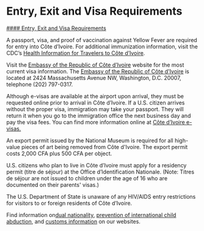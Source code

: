 # Entry, Exit and Visa Requirements

[#### Entry, Exit and Visa Requirements](javascript:void(0); "Entry, Exit and Visa Requirements")

A passport, visa, and proof of vaccination against Yellow Fever are required for entry into Côte d’Ivoire. For additional immunization information, visit the CDC’s [Health Information for Travelers to Côte d’Ivoire](https://wwwnc.cdc.gov/travel/destinations/traveler/none/ivory-coast).

Visit the [Embassy of the Republic of Côte d’Ivoire](https://ambaciusa.org/) website for the most current visa information. The [Embassy of the Republic of Côte d'Ivoire](https://ambaciusa.org/) is located at 2424 Massachusetts Avenue NW, Washington, D.C. 20007, telephone (202) 797-0317.

Although e-visas are available at the airport upon arrival, they must be requested online prior to arrival in Côte d’Ivoire. If a U.S. citizen arrives without the proper visa, immigration may take your passport. They will return it when you go to the immigration office the next business day and pay the visa fees. You can find more information online at [Côte d’Ivoire e-visas.](https://ambaciusa.org/visa-infos.php)

An export permit issued by the National Museum is required for all high-value pieces of art being removed from Côte d'Ivoire. The export permit costs 2,000 CFA plus 500 CFA per object.

U.S. citizens who plan to live in Côte d’Ivoire must apply for a residency permit (titre de séjour) at the Office d’Identification Nationale. (Note: Titres de séjour are not issued to children under the age of 16 who are documented on their parents' visas.)

The U.S. Department of State is unaware of any HIV/AIDS entry restrictions for visitors to or foreign residents of Côte d’Ivoire.

Find information on[dual nationality](https://travel.state.gov/content/travel/en/legal/travel-legal-considerations/Relinquishing-US-Nationality/Dual-Nationality.html), [prevention of international child abduction](https://travel.state.gov/content/travel/en/International-Parental-Child-Abduction.html), and [customs information](https://travel.state.gov/content/travel/en/international-travel/before-you-go/customs-and-import.html) on our websites.